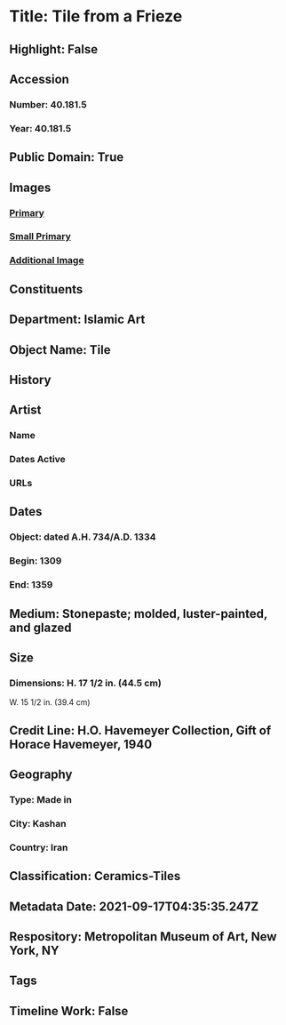 # Title: Tile from a Frieze
## Highlight: False
## Accession
### Number: 40.181.5
### Year: 40.181.5
## Public Domain: True
## Images
### [Primary](https://images.metmuseum.org/CRDImages/is/original/40.181.5.jpg)
### [Small Primary](https://images.metmuseum.org/CRDImages/is/web-large/40.181.5.jpg)
### [Additional Image](https://images.metmuseum.org/CRDImages/is/original/wb-40.181.5.JPG)
## Constituents
## Department: Islamic Art
## Object Name: Tile
## History
## Artist
### Name
### Dates Active
### URLs
## Dates
### Object: dated A.H. 734/A.D. 1334
### Begin: 1309
### End: 1359
## Medium: Stonepaste; molded, luster-painted, and glazed
## Size
### Dimensions: H. 17 1/2 in. (44.5 cm)
W. 15 1/2 in. (39.4 cm)
## Credit Line: H.O. Havemeyer Collection, Gift of Horace Havemeyer, 1940
## Geography
### Type: Made in
### City: Kashan
### Country: Iran
## Classification: Ceramics-Tiles
## Metadata Date: 2021-09-17T04:35:35.247Z
## Respository: Metropolitan Museum of Art, New York, NY
## Tags
## Timeline Work: False